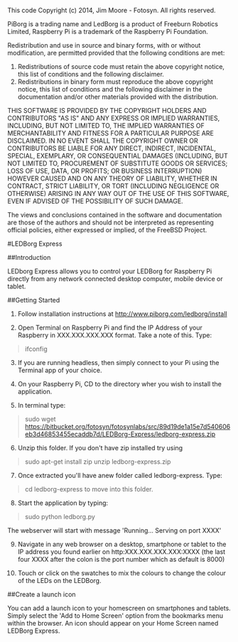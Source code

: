 This code Copyright (c) 2014, Jim Moore - Fotosyn. All rights reserved.

PiBorg is a trading name and LedBorg is a product of Freeburn Robotics Limited,
Raspberry Pi is a trademark of the Raspberry Pi Foundation.

Redistribution and use in source and binary forms, with or without
modification, are permitted provided that the following conditions are met:

1. Redistributions of source code must retain the above copyright notice, this
list of conditions and the following disclaimer.
2. Redistributions in binary form must reproduce the above copyright notice,
this list of conditions and the following disclaimer in the documentation
and/or other materials provided with the distribution.

THIS SOFTWARE IS PROVIDED BY THE COPYRIGHT HOLDERS AND CONTRIBUTORS "AS IS" AND
ANY EXPRESS OR IMPLIED WARRANTIES, INCLUDING, BUT NOT LIMITED TO, THE IMPLIED
WARRANTIES OF MERCHANTABILITY AND FITNESS FOR A PARTICULAR PURPOSE ARE
DISCLAIMED. IN NO EVENT SHALL THE COPYRIGHT OWNER OR CONTRIBUTORS BE LIABLE FOR
ANY DIRECT, INDIRECT, INCIDENTAL, SPECIAL, EXEMPLARY, OR CONSEQUENTIAL DAMAGES
(INCLUDING, BUT NOT LIMITED TO, PROCUREMENT OF SUBSTITUTE GOODS OR SERVICES;
LOSS OF USE, DATA, OR PROFITS; OR BUSINESS INTERRUPTION) HOWEVER CAUSED AND
ON ANY THEORY OF LIABILITY, WHETHER IN CONTRACT, STRICT LIABILITY, OR TORT
(INCLUDING NEGLIGENCE OR OTHERWISE) ARISING IN ANY WAY OUT OF THE USE OF THIS
SOFTWARE, EVEN IF ADVISED OF THE POSSIBILITY OF SUCH DAMAGE.

The views and conclusions contained in the software and documentation are those 
of the authors and should not be interpreted as representing official policies, 
either expressed or implied, of the FreeBSD Project.


#LEDBorg Express

##Introduction

LEDborg Express allows you to control your LEDBorg for Raspberry Pi directly from any network connected desktop computer, mobile device or tablet.

##Getting Started

1. Follow installation instructions at http://www.piborg.com/ledborg/install

2. Open Terminal on Raspberry Pi and find the IP Address of your Raspberry in XXX.XXX.XXX.XXX format. Take a note of this. Type:
>	ifconfig


3. If you are running headless, then simply connect to your Pi using the Terminal app of your choice.

4. On your Raspberry Pi, CD to the directory wher you wish to install the application.

5. In terminal type: 
> sudo wget https://bitbucket.org/fotosyn/fotosynlabs/src/89d19de1a15e7d540606eb3d46853455ecaddb7d/LEDBorg-Express/ledborg-express.zip

6. Unzip this folder. If you don't have zip installed try using 
> sudo apt-get install zip 
> unzip ledborg-express.zip 

7. Once extracted you'll have anew folder called ledborg-express. Type: 
> cd ledborg-express to move into this folder.

8. Start the application by typing:
> sudo python ledborg.py

The webserver will start with message 'Running... Serving on port XXXX'

9. Navigate in any web browser on a desktop, smartphone or tablet to the IP address you found earlier on http:XXX.XXX.XXX.XXX:XXXX (the last four XXXX after the colon is the port number which as default is 8000)

10. Touch or click on the swatches to mix the colours to change the colour of the LEDs on the LEDBorg.

##Create a launch icon

You can add a launch icon to your homescreen on smartphones and tablets. 
Simply select the 'Add to Home Screen' option from the bookmarks menu within the browser. 
An icon should appear on your Home Screen named LEDBorg Express.